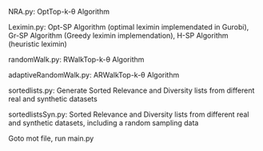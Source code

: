NRA.py: OptTop-k-θ Algorithm

Leximin.py: Opt-SP Algorithm (optimal leximin implemendated in Gurobi), Gr-SP Algorithm (Greedy leximin implemendation), H-SP Algorithm (heuristic leximin)

randomWalk.py: RWalkTop-k-θ Algorithm

adaptiveRandomWalk.py: ARWalkTop-k-θ Algorithm

sortedlists.py: Generate Sorted Relevance and Diversity lists from different real and synthetic datasets

sortedlistsSyn.py: Sorted Relevance and Diversity lists from different real and synthetic datasets, including a random sampling data

Goto mot file, run main.py

